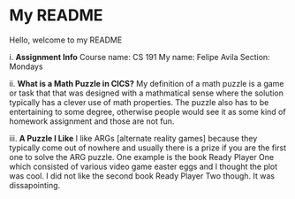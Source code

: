 # My README 
Hello, welcome to my README

i. **Assignment Info** 
    Course name: CS 191
    My name: Felipe Avila
    Section: Mondays
    
    
ii. **What is a Math Puzzle in CICS?**
    My definition of a math puzzle is a game or task that that was designed with a mathmatical sense where the solution typically has a clever use of math properties. 
    The puzzle also has to be entertaining to some degree, otherwise people would see it as some kind of homework assignment and those are not fun.
  
iii. **A Puzzle I Like**
    I like ARGs [alternate reality games] because they typically come out of nowhere and usually there is a prize if you are the first one to solve the ARG puzzle. 
    One example is the book Ready Player One which consisted of various video game easter eggs and I thought the plot was cool. 
    I did not like the second book Ready Player Two though. It was dissapointing. 


